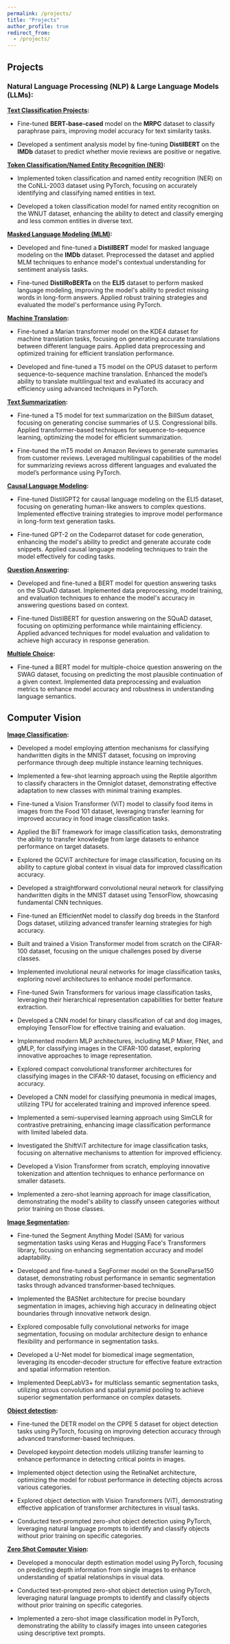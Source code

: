 ```yaml
---
permalink: /projects/
title: "Projects"
author_profile: true
redirect_from: 
  - /projects/
---
```

## **Projects**

### **Natural Language Processing (NLP) & Large Language Models (LLMs):**  

**[Text Classification Projects](https://github.com/ashaduzzaman-sarker/Natural-Language-Processing-NLP/tree/main/0.%20Text%20Classification):**  

- Fine-tuned **BERT-base-cased** model on the **MRPC** dataset to classify paraphrase pairs, improving model accuracy for text similarity tasks.

- Developed a sentiment analysis model by fine-tuning **DistilBERT** on the **IMDb** dataset to predict whether movie reviews are positive or negative.


**[Token Classification/Named Entity Recognition (NER)](https://github.com/ashaduzzaman-sarker/Natural-Language-Processing-NLP/tree/main/1.%20Token%20classification):**  

- Implemented token classification and named entity recognition (NER) on the CoNLL-2003 dataset using PyTorch, focusing on accurately identifying and classifying named entities in text.

- Developed a token classification model for named entity recognition on the WNUT dataset, enhancing the ability to detect and classify emerging and less common entities in diverse text.


**[Masked Language Modeling (MLM)](https://github.com/ashaduzzaman-sarker/Natural-Language-Processing-NLP/tree/main/2.%20Masked%20language%20modeling):**

- Developed and fine-tuned a **DistilBERT** model for masked language modeling on the **IMDb** dataset. Preprocessed the dataset and applied MLM techniques to enhance model's contextual understanding for sentiment analysis tasks.  

- Fine-tuned **DistilRoBERTa** on the **ELI5** dataset to perform masked language modeling, improving the model's ability to predict missing words in long-form answers. Applied robust training strategies and evaluated the model's performance using PyTorch. 

**[Machine Translation](https://github.com/ashaduzzaman-sarker/Natural-Language-Processing-NLP/tree/main/3.%20Translation):**

- Fine-tuned a Marian transformer model on the KDE4 dataset for machine translation tasks, focusing on generating accurate translations between different language pairs. Applied data preprocessing and optimized training for efficient translation performance.

- Developed and fine-tuned a T5 model on the OPUS dataset to perform sequence-to-sequence machine translation. Enhanced the model’s ability to translate multilingual text and evaluated its accuracy and efficiency using advanced techniques in PyTorch.

**[Text Summarization](https://github.com/ashaduzzaman-sarker/Natural-Language-Processing-NLP/tree/main/4.%20Summarization):**

- Fine-tuned a T5 model for text summarization on the BillSum dataset, focusing on generating concise summaries of U.S. Congressional bills. Applied transformer-based techniques for sequence-to-sequence learning, optimizing the model for efficient summarization.  

- Fine-tuned the mT5 model on Amazon Reviews to generate summaries from customer reviews. Leveraged multilingual capabilities of the model for summarizing reviews across different languages and evaluated the model’s performance using PyTorch.

**[Causal Language Modeling](https://github.com/ashaduzzaman-sarker/Natural-Language-Processing-NLP/tree/main/5.%20Casual%20Language%20modeling):**

- Fine-tuned DistilGPT2 for causal language modeling on the ELI5 dataset, focusing on generating human-like answers to complex questions. Implemented effective training strategies to improve model performance in long-form text generation tasks.  

- Fine-tuned GPT-2 on the Codeparrot dataset for code generation, enhancing the model's ability to predict and generate accurate code snippets. Applied causal language modeling techniques to train the model effectively for coding tasks.

**[Question Answering](https://github.com/ashaduzzaman-sarker/Natural-Language-Processing-NLP/tree/main/6.%20Question%20Answering):**

- Developed and fine-tuned a BERT model for question answering tasks on the SQuAD dataset. Implemented data preprocessing, model training, and evaluation techniques to enhance the model's accuracy in answering questions based on context.  

- Fine-tuned DistilBERT for question answering on the SQuAD dataset, focusing on optimizing performance while maintaining efficiency. Applied advanced techniques for model evaluation and validation to achieve high accuracy in response generation.

**[Multiple Choice](https://github.com/ashaduzzaman-sarker/Natural-Language-Processing-NLP/tree/main/7.%20Multiple%20choice):**

- Fine-tuned a BERT model for multiple-choice question answering on the SWAG dataset, focusing on predicting the most plausible continuation of a given context. Implemented data preprocessing and evaluation metrics to enhance model accuracy and robustness in understanding language semantics.


## Computer Vision

**[Image Classification](https://github.com/ashaduzzaman-sarker/Computer-Vision-CV-Projects/tree/main/0.%20Image%20Classification):**

- Developed a model employing attention mechanisms for classifying handwritten digits in the MNIST dataset, focusing on improving performance through deep multiple instance learning techniques.

- Implemented a few-shot learning approach using the Reptile algorithm to classify characters in the Omniglot dataset, demonstrating effective adaptation to new classes with minimal training examples.

- Fine-tuned a Vision Transformer (ViT) model to classify food items in images from the Food 101 dataset, leveraging transfer learning for improved accuracy in food image classification tasks.

- Applied the BiT framework for image classification tasks, demonstrating the ability to transfer knowledge from large datasets to enhance performance on target datasets.

- Explored the GCViT architecture for image classification, focusing on its ability to capture global context in visual data for improved classification accuracy.

- Developed a straightforward convolutional neural network for classifying handwritten digits in the MNIST dataset using TensorFlow, showcasing fundamental CNN techniques.

- Fine-tuned an EfficientNet model to classify dog breeds in the Stanford Dogs dataset, utilizing advanced transfer learning strategies for high accuracy.

- Built and trained a Vision Transformer model from scratch on the CIFAR-100 dataset, focusing on the unique challenges posed by diverse classes.

- Implemented involutional neural networks for image classification tasks, exploring novel architectures to enhance model performance.

- Fine-tuned Swin Transformers for various image classification tasks, leveraging their hierarchical representation capabilities for better feature extraction.

- Developed a CNN model for binary classification of cat and dog images, employing TensorFlow for effective training and evaluation.

- Implemented modern MLP architectures, including MLP Mixer, FNet, and gMLP, for classifying images in the CIFAR-100 dataset, exploring innovative approaches to image representation.

- Explored compact convolutional transformer architectures for classifying images in the CIFAR-10 dataset, focusing on efficiency and accuracy.

- Developed a CNN model for classifying pneumonia in medical images, utilizing TPU for accelerated training and improved inference speed.

- Implemented a semi-supervised learning approach using SimCLR for contrastive pretraining, enhancing image classification performance with limited labeled data.

- Investigated the ShiftViT architecture for image classification tasks, focusing on alternative mechanisms to attention for improved efficiency.

- Developed a Vision Transformer from scratch, employing innovative tokenization and attention techniques to enhance performance on smaller datasets.

- Implemented a zero-shot learning approach for image classification, demonstrating the model's ability to classify unseen categories without prior training on those classes.

**[Image Segmentation](https://github.com/ashaduzzaman-sarker/Computer-Vision-CV-Projects/tree/main/1.%20Image%20Segmentation):**

- Fine-tuned the Segment Anything Model (SAM) for various segmentation tasks using Keras and Hugging Face's Transformers library, focusing on enhancing segmentation accuracy and model adaptability.

- Developed and fine-tuned a SegFormer model on the SceneParse150 dataset, demonstrating robust performance in semantic segmentation tasks through advanced transformer-based techniques.

- Implemented the BASNet architecture for precise boundary segmentation in images, achieving high accuracy in delineating object boundaries through innovative network design.

- Explored composable fully convolutional networks for image segmentation, focusing on modular architecture design to enhance flexibility and performance in segmentation tasks.

- Developed a U-Net model for biomedical image segmentation, leveraging its encoder-decoder structure for effective feature extraction and spatial information retention.

- Implemented DeepLabV3+ for multiclass semantic segmentation tasks, utilizing atrous convolution and spatial pyramid pooling to achieve superior segmentation performance on complex datasets.

**[Object detection](https://github.com/ashaduzzaman-sarker/Computer-Vision-CV-Projects/tree/main/2.%20Object%20detection):**

- Fine-tuned the DETR model on the CPPE 5 dataset for object detection tasks using PyTorch, focusing on improving detection accuracy through advanced transformer-based techniques.

- Developed keypoint detection models utilizing transfer learning to enhance performance in detecting critical points in images.

- Implemented object detection using the RetinaNet architecture, optimizing the model for robust performance in detecting objects across various categories.

- Explored object detection with Vision Transformers (ViT), demonstrating effective application of transformer architectures in visual tasks.

- Conducted text-prompted zero-shot object detection using PyTorch, leveraging natural language prompts to identify and classify objects without prior training on specific categories.

**[Zero Shot Computer Vision](https://github.com/ashaduzzaman-sarker/Computer-Vision-CV-Projects/tree/main/3.%20Zero%20Shot%20Computer%20Vision):**

- Developed a monocular depth estimation model using PyTorch, focusing on predicting depth information from single images to enhance understanding of spatial relationships in visual data.

- Conducted text-prompted zero-shot object detection using PyTorch, leveraging natural language prompts to identify and classify objects without prior training on specific categories.

- Implemented a zero-shot image classification model in PyTorch, demonstrating the ability to classify images into unseen categories using descriptive text prompts.
